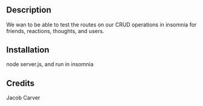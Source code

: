 # <Your-Project-Title>

## Description
We wan to be able to test the routes on our CRUD operations in insomnia for friends, reactions, thoughts, and users.


## Installation

node server.js, and run in insomnia


## Credits

Jacob Carver
